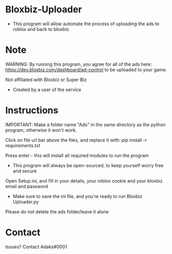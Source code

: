 # Bloxbiz-Uploader
- This program will allow automate the process of uploading the ads to roblox and back to bloxbiz.

# Note
WARNING: By running this program, you agree for all of the ads here:
https://dev.bloxbiz.com/dashboard/ad-control to be uploaded to your game.

Not affiliated with Bloxbiz or Super Biz
- Created by a user of the service

# Instructions

IMPORTANT: Make a folder name "Ads" in the same directory as the python program, otherwise it won't work.

Click on file url bar above the files, and replace it with:
pip install -r requirements.txt

Press enter - this will install all required modules to run the program
- This program will always be open-sourced, to keep yourself worry free and secure

Open Setup.ini, and fill in your details, your roblox cookie and your bloxbiz email and password
- Make sure to save the ini file, and you're ready to run Bloxbiz Uploader.py

Please do not delete the ads folder/leave it alone

# Contact

Issues?
Contact Adaks#0001
